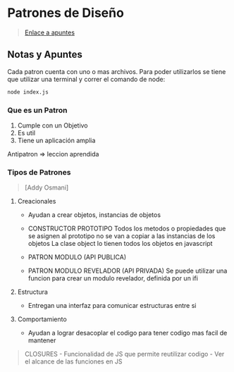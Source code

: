 # Patrones de Diseño

> [Enlace a apuntes](https://www.notion.so/Patrones-de-Diseno-JS-c5e33a0812424c478f32f11c84734a97)
## Notas y Apuntes
Cada patron cuenta con uno o mas archivos. Para poder utilizarlos se tiene que utilizar una terminal y correr el comando de node:

```bash
node index.js
```

### Que es un Patron

1. Cumple con un Objetivo
2. Es util
3. Tiene un aplicación amplia

Antipatron => leccion aprendida

### Tipos de Patrones 
> [Addy Osmani]

1. Creacionales
	- Ayudan a crear objetos, instancias de objetos
	
	- CONSTRUCTOR PROTOTIPO
	Todos los metodos o propiedades que se asignen al prototipo no se van a copiar a las instancias de los objetos
	La clase object lo tienen todos los objetos en javascript
	
	- PATRON MODULO (API PUBLICA)
	
	- PATRON MODULO REVELADOR (API PRIVADA)
		Se puede utilizar una funcion para crear un modulo revelador, definida por un ifi
	
2. Estructura
	- Entregan una interfaz para comunicar estructuras entre si

3. Comportamiento
	- Ayudan a lograr desacoplar el codigo para tener codigo mas facil de mantener
	
	
> CLOSURES
	- Funcionalidad de JS que permite reutilizar codigo 
	- Ver el alcance de las funciones en JS
